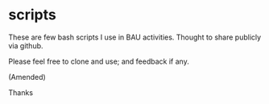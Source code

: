# scripts
These are few bash scripts I use in BAU activities. Thought to share publicly via github.

Please feel free to clone and use; and feedback if any.

(Amended)

Thanks
